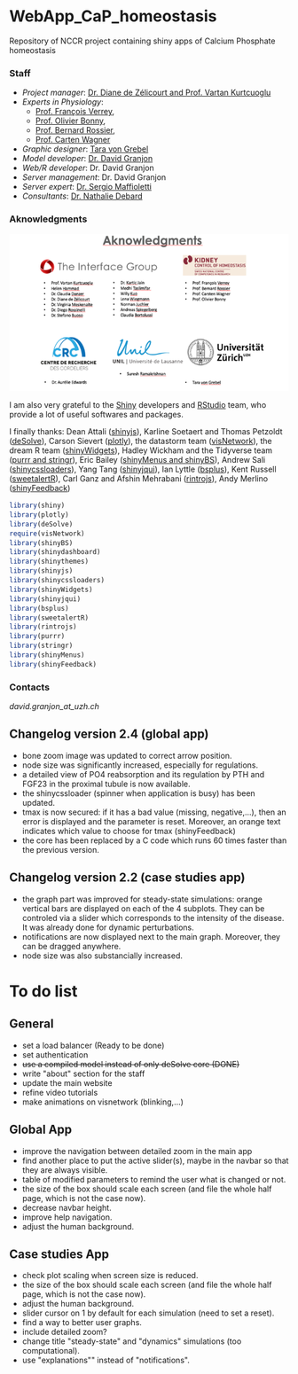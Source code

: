 # WebApp_CaP_homeostasis
Repository of NCCR project containing shiny apps of Calcium Phosphate homeostasis

### **Staff** ###
+ *Project manager*: [Dr. Diane de Zélicourt and Prof. Vartan Kurtcuoglu](http://interfacegroup.ch/people/)
+ *Experts in Physiology*: 
  - [Prof. François Verrey](https://www.physiol.uzh.ch/en/research/institutegroups/EpithelialTransports/TeamMembers/FVerrey.html),
  - [Prof. Olivier Bonny](https://www.unil.ch/dpt/fr/home/menuinst/recherche/groupe-bonny.html),
  - [Prof. Bernard Rossier](https://hset.org/organization/team/),
  - [Prof. Carten Wagner](https://www.physiol.uzh.ch/en/research/institutegroups/Acidbasetransport/Grwagner/CWagner.html)
+ *Graphic designer*: [Tara von Grebel](https://www.uzh.ch/id/cl/iframe/org/index.php?id=tg)
+ *Model developer*: [Dr. David Granjon](https://divadnojnarg.github.io)
+ *Web/R developer*: Dr. David Granjon
+ *Server management*: Dr. David Granjon
+ *Server expert*: [Dr. Sergio Maffioletti](https://www.id.uzh.ch/en/scienceit/about/team.html)
+ *Consultants*: [Dr. Nathalie Debard](https://hset.org/organization/team/)

### **Aknowledgments** ###

![Figure 1-1](images/aknowledgments.png)


I am also very grateful to the [Shiny](http://shiny.rstudio.com) developers 
and [RStudio](https://www.rstudio.com) team, who provide a lot of useful softwares
and packages. 

I finally thanks: Dean Attali ([shinyjs](https://deanattali.com/shinyjs/)), 
Karline Soetaert and Thomas Petzoldt ([deSolve](http://desolve.r-forge.r-project.org)),
Carson Sievert ([plotly](https://plot.ly/r/)), 
the datastorm team ([visNetwork](http://datastorm-open.github.io/visNetwork/)),
the dream R team ([shinyWidgets](https://dreamrs.github.io/shinyWidgets/index.html)),
Hadley Wickham and the Tidyverse team ([purrr and stringr](https://www.tidyverse.org/packages/)),
Eric Bailey ([shinyMenus and shinyBS](https://github.com/ebailey78)),
Andrew Sali ([shinycssloaders](https://github.com/andrewsali/shinycssloaders)),
Yang Tang ([shinyjqui](https://cran.r-project.org/web/packages/shinyjqui/vignettes/introduction.html)),
Ian Lyttle ([bsplus](http://ijlyttle.github.io/bsplus/)),
Kent Russell ([sweetalertR](http://timelyportfolio.github.io/buildingwidgets/week25/sweetalert_examples.html)),
Carl Ganz and Afshin Mehrabani ([rintrojs](https://carlganz.github.io/rintrojs/)),
Andy Merlino ([shinyFeedback](https://cran.r-project.org/web/packages/shinyFeedback/vignettes/shinyFeedback-intro.html))

```R
library(shiny)
library(plotly)
library(deSolve)
require(visNetwork)
library(shinyBS)
library(shinydashboard)
library(shinythemes)
library(shinyjs)
library(shinycssloaders)
library(shinyWidgets)
library(shinyjqui)
library(bsplus)
library(sweetalertR)
library(rintrojs)
library(purrr)
library(stringr)
library(shinyMenus)
library(shinyFeedback)
```

### **Contacts** ###

*david.granjon_at_uzh.ch*

## Changelog version 2.4 (global app)

- bone zoom image was updated to correct arrow position.
- node size was significantly increased, especially for regulations.
- a detailed view of PO4 reabsorption and its regulation by PTH and FGF23
in the proximal tubule is now available.
- the shinycssloader (spinner when application is busy) has been updated.
- tmax is now secured: if it has a bad value (missing, negative,...), then an
error is displayed and the parameter is reset. Moreover, an orange text indicates
which value to choose for tmax (shinyFeedback)
- the core has been replaced by a C code which runs 60 times faster than
the previous version. 

## Changelog version 2.2 (case studies app)

- the graph part was improved for steady-state simulations: 
orange vertical bars are displayed on each of the
4 subplots. They can be controled via a slider which corresponds to the intensity
of the disease. It was already done for dynamic perturbations.
- notifications are now displayed next to the main graph. Moreover, they can
be dragged anywhere.
- node size was also substancially increased.

# **To do** list

## General

- set a load balancer (Ready to be done)
- set authentication
- <del>use a compiled model instead of only deSolve core<del> (DONE)
- write "about" section for the staff
- update the main website
- refine video tutorials
- make animations on visnetwork (blinking,...)


## Global App

- improve the navigation between detailed zoom in the main app
- find another place to put the active slider(s), maybe in the navbar
so that they are always visible.
- table of modified parameters to remind the user what is changed or not.
- the size of the box should scale each screen (and file the whole half page, 
which is not the case now).
- decrease navbar height.
- improve help navigation.
- adjust the human background.

## Case studies App

- check plot scaling when screen size is reduced.
- the size of the box should scale each screen (and file the whole half page, 
which is not the case now).
- adjust the human background.
- slider cursor on 1 by default for each simulation (need to set a reset).
- find a way to better user graphs.
- include detailed zoom?
- change title "steady-state" and "dynamics" simulations (too computational).
- use "explanations"" instead of "notifications".
